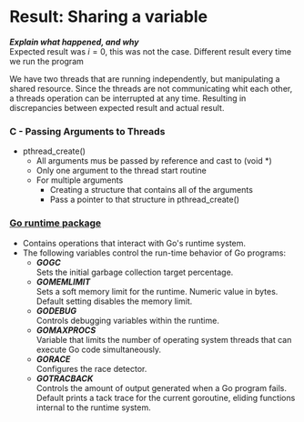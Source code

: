 # Result: Sharing a variable
***Explain what happened, and why***  
Expected result was $i = 0$, this was not the case. 
Different result every time we run the program

We have two threads that are running independently, but manipulating a shared resource.
Since the threads are not communicating whit each other, a threads operation can be interrupted at any time.
Resulting in discrepancies between expected result and actual result.

### C - Passing Arguments to Threads
- pthread_create()
    - All arguments mus be passed by reference and cast to (void *)
    - Only one argument to the thread start routine
    - For multiple arguments
        - Creating a structure that contains all of the arguments
        - Pass a pointer to that structure in pthread_create()

### [Go runtime package](https://pkg.go.dev/runtime)

- Contains operations that interact with Go's runtime system.
- The following variables control the run-time behavior of Go programs:
    - ***GOGC***   
    Sets the initial garbage collection target percentage.
    - ***GOMEMLIMIT***   
    Sets a soft memory limit for the runtime.
    Numeric value in bytes.
    Default setting disables the memory limit.
    - ***GODEBUG***  
    Controls debugging variables within the runtime.
    - ***GOMAXPROCS***   
    Variable that limits the number of operating system threads that can execute Go code simultaneously.
    - ***GORACE***   
    Configures the race detector.
    - ***GOTRACBACK***  
    Controls the amount of output generated when a Go program fails.
    Default prints a tack trace for the current goroutine, eliding functions internal to the runtime system.

